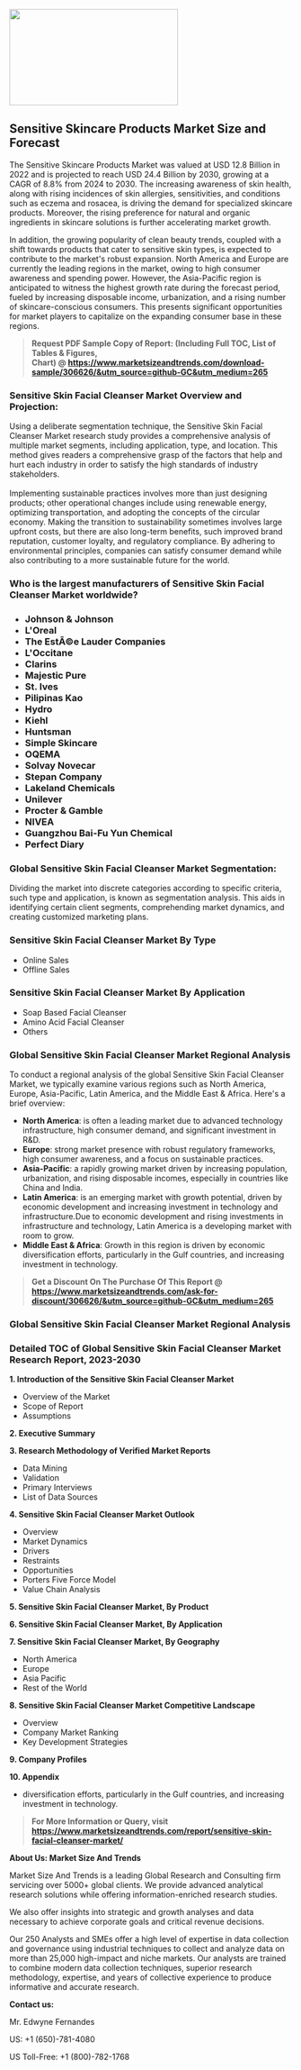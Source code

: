 <p><img class="alignnone size-medium wp-image-20088" src="https://ffe5etoiles.com/wp-content/uploads/2024/12/MST1-300x171.png" alt="" width="300" height="171" /></p><h2>Sensitive Skincare Products Market Size and Forecast</h2><p>The Sensitive Skincare Products Market was valued at USD 12.8 Billion in 2022 and is projected to reach USD 24.4 Billion by 2030, growing at a CAGR of 8.8% from 2024 to 2030. The increasing awareness of skin health, along with rising incidences of skin allergies, sensitivities, and conditions such as eczema and rosacea, is driving the demand for specialized skincare products. Moreover, the rising preference for natural and organic ingredients in skincare solutions is further accelerating market growth.</p><p>In addition, the growing popularity of clean beauty trends, coupled with a shift towards products that cater to sensitive skin types, is expected to contribute to the market's robust expansion. North America and Europe are currently the leading regions in the market, owing to high consumer awareness and spending power. However, the Asia-Pacific region is anticipated to witness the highest growth rate during the forecast period, fueled by increasing disposable income, urbanization, and a rising number of skincare-conscious consumers. This presents significant opportunities for market players to capitalize on the expanding consumer base in these regions.</p></p><blockquote id="" class=""><strong>Request PDF Sample Copy of Report: (Including Full TOC, List of Tables &amp; Figures, Chart)&nbsp;@&nbsp;<strong><a href="https://www.marketsizeandtrends.com/download-sample/306626/&utm_source=github-GC&utm_medium=265" target="_blank">https://www.marketsizeandtrends.com/download-sample/306626/&utm_source=github-GC&utm_medium=265</a></strong></strong></blockquote><h3 id="" class="">Sensitive Skin Facial Cleanser Market&nbsp;Overview and Projection:</h3><p id="" class="">Using a deliberate segmentation technique, the Sensitive Skin Facial Cleanser Market research study provides a comprehensive analysis of multiple market segments, including application, type, and location. This method gives readers a comprehensive grasp of the factors that help and hurt each industry in order to satisfy the high standards of industry stakeholders. <br /> <br />Implementing sustainable practices involves more than just designing products; other operational changes include using renewable energy, optimizing transportation, and adopting the concepts of the circular economy. Making the transition to sustainability sometimes involves large upfront costs, but there are also long-term benefits, such improved brand reputation, customer loyalty, and regulatory compliance. By adhering to environmental principles, companies can satisfy consumer demand while also contributing to a more sustainable future for the world.</p><h3 id="" class="">Who is the largest manufacturers of&nbsp;Sensitive Skin Facial Cleanser Market worldwide?</h3><h3 class=""><p><ul><li>Johnson & Johnson </li><li> L'Oreal </li><li> The EstÃ©e Lauder Companies </li><li> L'Occitane </li><li> Clarins </li><li> Majestic Pure </li><li> St. Ives </li><li> Pilipinas Kao </li><li> Hydro </li><li> Kiehl </li><li> Huntsman </li><li> Simple Skincare </li><li> OQEMA </li><li> Solvay Novecar </li><li> Stepan Company </li><li> Lakeland Chemicals </li><li> Unilever </li><li> Procter & Gamble </li><li> NIVEA </li><li> Guangzhou Bai-Fu Yun Chemical </li><li> Perfect Diary</li></ul></p></h3><h3 id="" class="">Global&nbsp;Sensitive Skin Facial Cleanser Market Segmentation:</h3><p id="" class="">Dividing the market into discrete categories according to specific criteria, such type and application, is known as segmentation analysis. This aids in identifying certain client segments, comprehending market dynamics, and creating customized marketing plans.</p><h3 id="" class="">Sensitive Skin Facial Cleanser Market&nbsp;By Type</h3><p><p><ul><li>Online Sales</li><li> Offline Sales</p></li></ul></p></p><h3 id="" class="">Sensitive Skin Facial Cleanser Market&nbsp;By Application</h3><p class=""><p><ul><li>Soap Based Facial Cleanser</li><li> Amino Acid Facial Cleanser</li><li> Others</li></ul></p></p><h3 id="" class="">Global Sensitive Skin Facial Cleanser Market Regional Analysis</h3><p id="" class="">To conduct a regional analysis of the global Sensitive Skin Facial Cleanser Market, we typically examine various regions such as North America, Europe, Asia-Pacific, Latin America, and the Middle East &amp; Africa. Here's a brief overview:</p><ul><li><strong>North America</strong>: is often a leading market due to advanced technology infrastructure, high consumer demand, and significant investment in R&amp;D.</li><li><strong>Europe</strong>: strong market presence with robust regulatory frameworks, high consumer awareness, and a focus on sustainable practices.</li><li><strong>Asia-Pacific</strong>: a rapidly growing market driven by increasing population, urbanization, and rising disposable incomes, especially in countries like China and India.</li><li><strong>Latin America</strong>: is an emerging market with growth potential, driven by economic development and increasing investment in technology and infrastructure.Due to economic development and rising investments in infrastructure and technology, Latin America is a developing market with room to grow.</li><li><strong>Middle East &amp; Africa</strong>: Growth in this region is driven by economic diversification efforts, particularly in the Gulf countries, and increasing investment in technology.</li></ul><blockquote id="" class=""><strong>Get a Discount On The Purchase Of This Report @ <strong><a href="https://www.marketsizeandtrends.com/ask-for-discount/306626/&utm_source=github-GC&utm_medium=265" target="_blank">https://www.marketsizeandtrends.com/ask-for-discount/306626/&utm_source=github-GC&utm_medium=265</a></strong></strong></blockquote><h3 id="" class="">Global Sensitive Skin Facial Cleanser Market Regional Analysis</h3><h3 id="" class="">Detailed TOC of Global Sensitive Skin Facial Cleanser Market Research Report, 2023-2030</h3><p id="" class=""><strong>1. Introduction of the Sensitive Skin Facial Cleanser Market</strong></p><ul><li>Overview of the Market</li><li>Scope of Report</li><li>Assumptions</li></ul><p id="" class=""><strong>2. Executive Summary</strong></p><p id="" class=""><strong>3. Research Methodology of Verified Market Reports</strong></p><ul><li>Data Mining</li><li>Validation</li><li>Primary Interviews</li><li>List of Data Sources</li></ul><p id="" class=""><strong>4. Sensitive Skin Facial Cleanser Market Outlook</strong></p><ul><li>Overview</li><li>Market Dynamics</li><li>Drivers</li><li>Restraints</li><li>Opportunities</li><li>Porters Five Force Model</li><li>Value Chain Analysis</li></ul><p id="" class=""><strong>5. Sensitive Skin Facial Cleanser Market, By Product</strong></p><p id="" class=""><strong>6. Sensitive Skin Facial Cleanser Market, By Application</strong></p><p id="" class=""><strong>7. Sensitive Skin Facial Cleanser Market, By Geography</strong></p><ul><li>North America</li><li>Europe</li><li>Asia Pacific</li><li>Rest of the World</li></ul><p id="" class=""><strong>8. Sensitive Skin Facial Cleanser Market Competitive Landscape</strong></p><ul><li>Overview</li><li>Company Market Ranking</li><li>Key Development Strategies</li></ul><p id="" class=""><strong>9. Company Profiles</strong></p><p id="" class=""><strong>10. Appendix</strong></p><ul><li>diversification efforts, particularly in the Gulf countries, and increasing investment in technology.</li></ul><blockquote id="" class=""><strong>For More Information or Query, visit <strong><strong><a href="https://www.marketsizeandtrends.com/report/sensitive-skin-facial-cleanser-market/" target="_blank">https://www.marketsizeandtrends.com/report/sensitive-skin-facial-cleanser-market/</a></strong></strong></strong></blockquote><p id="" class=""><strong>About Us: Market Size And Trends</strong></p><p id="" class="">Market Size And Trends is a leading Global Research and Consulting firm servicing over 5000+ global clients. We provide advanced analytical research solutions while offering information-enriched research studies.</p><p id="" class="">We also offer insights into strategic and growth analyses and data necessary to achieve corporate goals and critical revenue decisions.</p><p id="" class="">Our 250 Analysts and SMEs offer a high level of expertise in data collection and governance using industrial techniques to collect and analyze data on more than 25,000 high-impact and niche markets. Our analysts are trained to combine modern data collection techniques, superior research methodology, expertise, and years of collective experience to produce informative and accurate research.</p><p id="" class=""><strong>Contact us:</strong></p><p id="" class="">Mr. Edwyne Fernandes</p><p id="" class="">US: +1 (650)-781-4080</p><p id="" class="">US Toll-Free: +1 (800)-782-1768</p>
